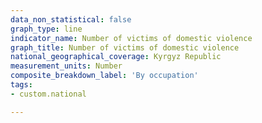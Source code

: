 ```yaml
---
data_non_statistical: false
graph_type: line
indicator_name: Number of victims of domestic violence
graph_title: Number of victims of domestic violence
national_geographical_coverage: Kyrgyz Republic
measurement_units: Number
composite_breakdown_label: 'By occupation'
tags:
- custom.national

---
```

